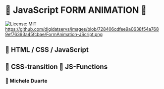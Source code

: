 # 🌠  JavaScript FORM ANIMATION 🌠  
![License: MIT](https://img.shields.io/badge/License-MIT-green.svg)   
https://github.com/digidatservs/images/blob/728406cdfee9a0638f54a7689ef76393a45fcbae/FormAnimation-JScript.png

## 📂 HTML / CSS / JavaScript
## 🔖 CSS-transition 🔖 JS-Functions
### 🔧 Michele Duarte
